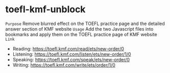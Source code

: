 # toefl-kmf-unblock
```Purpose``` Remove blurred effect on the TOEFL practice page and the detailed answer section of KMF website
```Usage``` Add the two Javascript files into bookmarks and apply them on the TOEFL practice page of KMF website  
```Link```  
* Reading: https://toefl.kmf.com/read/ets/new-order/0
* Listening: https://toefl.kmf.com/listen/ets/new-order/1/0
* Speaking: https://toefl.kmf.com/speak/ets/new-order/0
* Writing: https://toefl.kmf.com/write/ets/order/1/0
